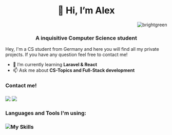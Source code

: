 <h1 align="center">👋 Hi, I’m Alex</h1>
<span align="right">

![brightgreen](https://komarev.com/ghpvc/?username=aLaskevic)

</span>
<h3 align="center"> A inquisitive Computer Science student</h3>
<p>
Hey, I'm a CS student from Germany and here you will find all my private projects. If you have any question feel free to contact me!

- 🌱 I’m currently learning <b> Laravel & React </b>
- 📫 Ask me about <b> CS-Topics and Full-Stack development </b>

<h3>Contact me!<h3>
  
<a href="mailto:al.laskevic@gmail.com"><img src="https://github.com/gauravghongde/social-icons/blob/master/SVG/Color/Gmail.svg"></a>
<a href="https://de.linkedin.com/in/alexander-laskevic-407a69212"><img src="https://github.com/gauravghongde/social-icons/blob/master/SVG/Color/LinkedIN.svg"></a>

  
<h3>Languages and Tools I'm using:<h3>

![My Skills](https://skills.thijs.gg/icons?i=html,css,figma,js,angular,react,laravel,mysql,cpp,py,linux)
